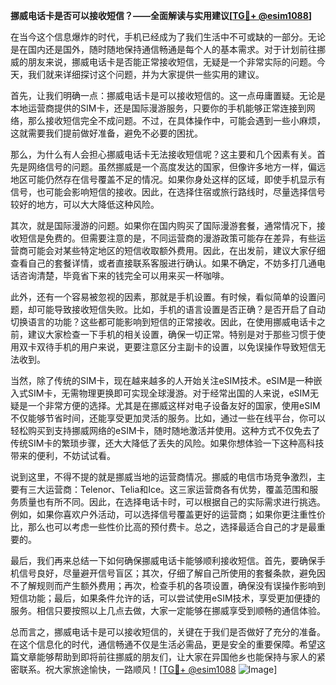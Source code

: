 **挪威电话卡是否可以接收短信？——全面解读与实用建议[[TG💪+ @esim1088](https://t.me/s/esim1088)]**

在当今这个信息爆炸的时代，手机已经成为了我们生活中不可或缺的一部分。无论是在国内还是国外，随时随地保持通信畅通是每个人的基本需求。对于计划前往挪威的朋友来说，挪威电话卡是否能正常接收短信，无疑是一个非常实际的问题。今天，我们就来详细探讨这个问题，并为大家提供一些实用的建议。

首先，让我们明确一点：挪威电话卡是可以接收短信的。这一点毋庸置疑。无论是本地运营商提供的SIM卡，还是国际漫游服务，只要你的手机能够正常连接到网络，那么接收短信完全不成问题。不过，在具体操作中，可能会遇到一些小麻烦，这就需要我们提前做好准备，避免不必要的困扰。

那么，为什么有人会担心挪威电话卡无法接收短信呢？这主要和几个因素有关。首先是网络信号的问题。虽然挪威是一个高度发达的国家，但像许多地方一样，偏远地区可能仍然存在信号覆盖不足的情况。如果你身处这样的区域，即使手机显示有信号，也可能会影响短信的接收。因此，在选择住宿或旅行路线时，尽量选择信号较好的地方，可以大大降低这种风险。

其次，就是国际漫游的问题。如果你在国内购买了国际漫游套餐，通常情况下，接收短信是免费的。但需要注意的是，不同运营商的漫游政策可能存在差异，有些运营商可能会对某些特定地区的短信收取额外费用。因此，在出发前，建议大家仔细查看自己的套餐详情，或者直接联系客服进行确认。如果不确定，不妨多打几通电话咨询清楚，毕竟省下来的钱完全可以用来买一杯咖啡。

此外，还有一个容易被忽视的因素，那就是手机设置。有时候，看似简单的设置问题，却可能导致接收短信失败。比如，手机的语言设置是否正确？是否开启了自动切换语言的功能？这些都可能影响到短信的正常接收。因此，在使用挪威电话卡之前，建议大家检查一下手机的相关设置，确保一切正常。特别是对于那些习惯于使用双卡双待手机的用户来说，更要注意区分主副卡的设置，以免误操作导致短信无法收到。

当然，除了传统的SIM卡，现在越来越多的人开始关注eSIM技术。eSIM是一种嵌入式SIM卡，无需物理更换即可实现全球漫游。对于经常出国的人来说，eSIM无疑是一个非常方便的选择。尤其是在挪威这样对电子设备友好的国家，使用eSIM不仅能够节省时间，还能享受更加灵活的服务。比如，通过一些在线平台，你可以轻松购买到支持挪威网络的eSIM卡，随时随地激活并使用。这种方式不仅免去了传统SIM卡的繁琐步骤，还大大降低了丢失的风险。如果你想体验一下这种高科技带来的便利，不妨试试看。

说到这里，不得不提的就是挪威当地的运营商情况。挪威的电信市场竞争激烈，主要有三大运营商：Telenor、Telia和Ice。这三家运营商各有优势，覆盖范围和服务质量也有所不同。因此，在选择电话卡时，可以根据自己的实际需求进行挑选。例如，如果你喜欢户外活动，可以选择信号覆盖更好的运营商；如果你更注重性价比，那么也可以考虑一些性价比高的预付费卡。总之，选择最适合自己的才是最重要的。

最后，我们再来总结一下如何确保挪威电话卡能够顺利接收短信。首先，要确保手机信号良好，尽量避开信号盲区；其次，仔细了解自己所使用的套餐条款，避免因不了解规则而产生额外费用；再次，检查手机的各项设置，确保没有误操作影响到短信功能；最后，如果条件允许的话，可以尝试使用eSIM技术，享受更加便捷的服务。相信只要按照以上几点去做，大家一定能够在挪威享受到顺畅的通信体验。

总而言之，挪威电话卡是可以接收短信的，关键在于我们是否做好了充分的准备。在这个信息化的时代，通信畅通不仅是生活必需品，更是安全的重要保障。希望这篇文章能够帮助到即将前往挪威的朋友们，让大家在异国他乡也能保持与家人的紧密联系。祝大家旅途愉快，一路顺风！[[TG💪+ @esim1088](https://t.me/s/esim1088) ![Image](https://i.postimg.cc/4NQfJmqS/Snipaste-2025-05-13-00-14-12.png)]
